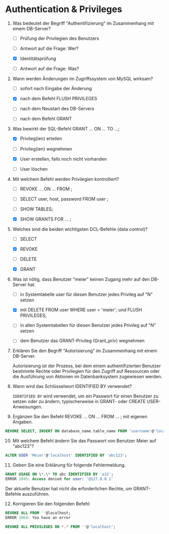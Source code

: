 # Authentication & Privileges
1.  Was bedeutet der Begriff "Authentifizierung" im Zusammenhang mit einem DB-Server?

    - [ ] Prüfung der Privilegien des Benutzers

    - [ ] Antwort auf die Frage: Wer?

    - [x] Identitätsprüfung

    - [ ] Antwort auf die Frage: Was?

2.  Wann werden Änderungen im Zugriffssystem von MySQL wirksam?

    - [ ] sofort nach Eingabe der Änderung

    - [x] nach dem Befehl FLUSH PRIVILEGES

    - [ ] nach dem Neustart des DB-Servers

    - [ ] nach dem Befehl GRANT

3.  Was bewirkt der SQL-Befehl GRANT ... ON ... TO ...;

    - [x] Privileg(ien) erteilen

    - [ ] Privileg(ien) wegnehmen

    - [x] User erstellen, falls noch nicht vorhanden

    - [ ] User löschen

4.  Mit welchem Befehl werden Privilegien kontrolliert?

    - [ ] REVOKE ... ON ... FROM ;

    - [ ] SELECT user, host, password FROM user ;

    - [ ] SHOW TABLES;

    - [x] SHOW GRANTS FOR ... ;

5.  Welches sind die beiden wichtigsten DCL-Befehle (data control)?

    - [ ] SELECT

    - [x] REVOKE

    - [ ] DELETE

    - [x] GRANT

6.  Was ist nötig, dass Benutzer "meier" keinen Zugang mehr auf den DB-Server hat.

    - [ ] in Systemtabelle user für diesen Benutzer jedes Privileg auf "N" setzen

    - [x] mit DELETE FROM user WHERE user = 'meier'; und FLUSH PRIVILEGES;

    - [ ] in allen Systemtabellen für diesen Benutzer jedes Privileg auf "N" setzen

    - [ ] dem Benutzer das GRANT-Privileg (Grant_priv) wegnehmen

7.  Erklären Sie den Begriff "Autorisierung" im Zusammenhang mit einem DB-Server.

    Autorisierung ist der Prozess, bei dem einem authentifizierten Benutzer bestimmte Rechte oder Privilegien für den Zugriff auf Ressourcen oder die Ausführung von Aktionen im Datenbanksystem zugewiesen werden.
      

8.  Wann wird das Schlüsselwort IDENTIFIED BY verwendet?

    ``IDENTIFIED BY`` wird verwendet, um ein Passwort für einen Benutzer zu setzen oder zu ändern, typischerweise in GRANT- oder CREATE USER-Anweisungen.
      

9.  Ergänzen Sie den Befehl REVOKE ... ON ... FROM ... ; mit eigenen Angaben.
```sql
REVOKE SELECT, INSERT ON database_name.table_name FROM 'username'@'localhost';
```
      
10.  Mit welchem Befehl ändern Sie das Passwort von Benutzer Meier auf "abc123"?
```sql
ALTER USER 'Meier'@'localhost' IDENTIFIED BY 'abc123';
```

11. Geben Sie eine Erklärung für folgende Fehlermeldung.  
    
```sql
GRANT USAGE ON \*.\* TO abc IDENTIFIED BY 'a12';  
ERROR 1045: Access denied for user: '@127.0.0.1'
```
    
Der aktuelle Benutzer hat nicht die erforderlichen Rechte, um GRANT-Befehle auszuführen. 
      

12.  Korrigieren Sie den folgenden Befehl:  
    
```sql 
REVOKE ALL FROM ''@localhost;  
ERROR 1064: You have an error
```
```sql    
REVOKE ALL PRIVILEGES ON *.* FROM ''@'localhost';
```
